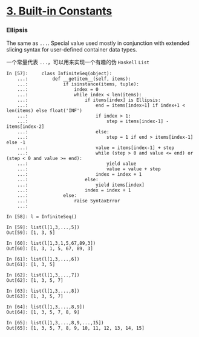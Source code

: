 # [3. Built-in Constants](https://docs.python.org/3.5/library/constants.html)


### Ellipsis

The same as `...`. Special value used mostly in conjunction with extended slicing syntax for user-defined container data types.

一个常量代表 `...`，可以用来实现一个有趣的伪 `Haskell` `List`

    In [57]:     class InfiniteSeq(object):
        ...:         def __getitem__(self, items):
        ...:             if isinstance(items, tuple):
        ...:                 index = 0
        ...:                 while index < len(items):
        ...:                     if items[index] is Ellipsis:
        ...:                         end = items[index+1] if index+1 < len(items) else float('INF')
        ...:                         if index > 1:
        ...:                             step = items[index-1] - items[index-2]
        ...:                         else:
        ...:                             step = 1 if end > items[index-1] else -1
        ...:                         value = items[index-1] + step
        ...:                         while (step > 0 and value <= end) or (step < 0 and value >= end):
        ...:                             yield value
        ...:                             value = value + step
        ...:                         index = index + 1
        ...:                     else:
        ...:                         yield items[index]
        ...:                     index = index + 1
        ...:             else:
        ...:                 raise SyntaxError
        ...:           

    In [58]: l = InfiniteSeq()

    In [59]: list(l[1,3,...,5])
    Out[59]: [1, 3, 5]

    In [60]: list(l[1,3,1,5,67,89,3])
    Out[60]: [1, 3, 1, 5, 67, 89, 3]

    In [61]: list(l[1,3,...,6])
    Out[61]: [1, 3, 5]

    In [62]: list(l[1,3,...,7])
    Out[62]: [1, 3, 5, 7]

    In [63]: list(l[1,3,...,8])
    Out[63]: [1, 3, 5, 7]

    In [64]: list(l[1,3,...,8,9])
    Out[64]: [1, 3, 5, 7, 8, 9]

    In [65]: list(l[1,3,...,8,9,...,15])
    Out[65]: [1, 3, 5, 7, 8, 9, 10, 11, 12, 13, 14, 15]
